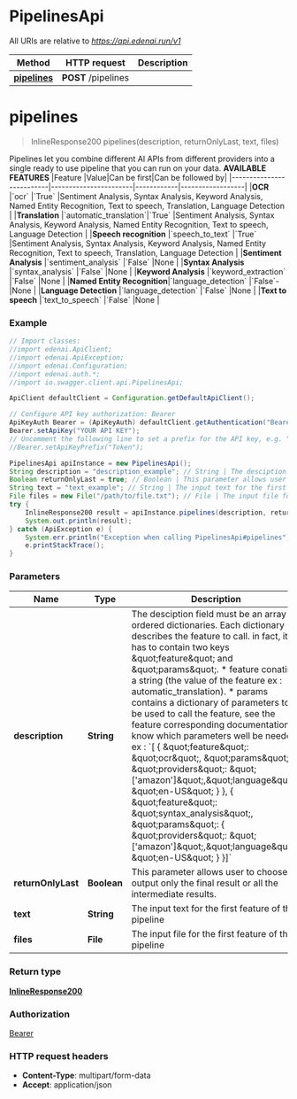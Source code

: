 # PipelinesApi

All URIs are relative to *https://api.edenai.run/v1*

Method | HTTP request | Description
------------- | ------------- | -------------
[**pipelines**](PipelinesApi.md#pipelines) | **POST** /pipelines | 


<a name="pipelines"></a>
# **pipelines**
> InlineResponse200 pipelines(description, returnOnlyLast, text, files)



Pipelines let you combine different AI APIs from different providers into a single ready to use pipeline that you can run on your data.   **AVAILABLE FEATURES**   |Feature                   |Value|Can be first|Can be followed by| |--------------------------|-----------------------|------------|------------------| |**OCR**                     |&#x60;ocr&#x60;                  |&#x60;True&#x60;      |Sentiment Analysis, Syntax Analysis, Keyword Analysis, Named Entity Recognition, Text to speech, Translation,  Language Detection  | |**Translation**             |&#x60;automatic_translation&#x60;|&#x60;True&#x60;      |Sentiment Analysis, Syntax Analysis, Keyword Analysis, Named Entity Recognition, Text to speech, Language Detection                | |**Speech recognition**      |&#x60;speech_to_text&#x60;       |&#x60;True&#x60;      |Sentiment Analysis, Syntax Analysis, Keyword Analysis, Named Entity Recognition, Text to speech, Translation,  Language Detection  | |**Sentiment Analysis**      |&#x60;sentiment_analysis&#x60;   |&#x60;False&#x60;     |None                                                                                                                               | |**Syntax Analysis**         |&#x60;syntax_analysis&#x60;      |&#x60;False&#x60;     |None                                                                                                                               | |**Keyword Analysis**        |&#x60;keyword_extraction&#x60;   |&#x60;False&#x60;     |None                                                                                                                               | |**Named Entity Recognition**|&#x60;language_detection&#x60;   |&#x60;False&#x60;-    |None                                                                                                                               | |**Language Detection**      |&#x60;language_detection&#x60;   |&#x60;False&#x60;     |None                                                                                                                               | |**Text to speech**          |&#x60;text_to_speech&#x60;       |&#x60;False&#x60;     |None                                                                                                                               | 

### Example
```java
// Import classes:
//import edenai.ApiClient;
//import edenai.ApiException;
//import edenai.Configuration;
//import edenai.auth.*;
//import io.swagger.client.api.PipelinesApi;

ApiClient defaultClient = Configuration.getDefaultApiClient();

// Configure API key authorization: Bearer
ApiKeyAuth Bearer = (ApiKeyAuth) defaultClient.getAuthentication("Bearer");
Bearer.setApiKey("YOUR API KEY");
// Uncomment the following line to set a prefix for the API key, e.g. "Token" (defaults to null)
//Bearer.setApiKeyPrefix("Token");

PipelinesApi apiInstance = new PipelinesApi();
String description = "description_example"; // String | The desciption field must be an array of ordered dictionaries.                                                      Each dictionary describes the feature to call. in fact, it has to contain two keys \"feature\" and \"params\".   * feature conatins a string (the value of the feature ex : automatic_translation).  * params contains a dictionary of parameters to be used to call the feature, see the feature corresponding documentation to know which parameters well be needed.   ex : `[ { \"feature\": \"ocr\",  \"params\": { \"providers\": \"['amazon']\",\"language\": \"en-US\" } }, { \"feature\": \"syntax_analysis\",  \"params\": { \"providers\": \"['amazon']\",\"language\": \"en-US\" } }]`                                                      
Boolean returnOnlyLast = true; // Boolean | This parameter allows user to choose to output only the final result or all the intermediate results.
String text = "text_example"; // String | The input text for the first feature of the pipeline
File files = new File("/path/to/file.txt"); // File | The input file for the first feature of the pipeline
try {
    InlineResponse200 result = apiInstance.pipelines(description, returnOnlyLast, text, files);
    System.out.println(result);
} catch (ApiException e) {
    System.err.println("Exception when calling PipelinesApi#pipelines");
    e.printStackTrace();
}
```

### Parameters

Name | Type | Description  | Notes
------------- | ------------- | ------------- | -------------
 **description** | **String**| The desciption field must be an array of ordered dictionaries.                                                      Each dictionary describes the feature to call. in fact, it has to contain two keys \&quot;feature\&quot; and \&quot;params\&quot;.   * feature conatins a string (the value of the feature ex : automatic_translation).  * params contains a dictionary of parameters to be used to call the feature, see the feature corresponding documentation to know which parameters well be needed.   ex : &#x60;[ { \&quot;feature\&quot;: \&quot;ocr\&quot;,  \&quot;params\&quot;: { \&quot;providers\&quot;: \&quot;[&#39;amazon&#39;]\&quot;,\&quot;language\&quot;: \&quot;en-US\&quot; } }, { \&quot;feature\&quot;: \&quot;syntax_analysis\&quot;,  \&quot;params\&quot;: { \&quot;providers\&quot;: \&quot;[&#39;amazon&#39;]\&quot;,\&quot;language\&quot;: \&quot;en-US\&quot; } }]&#x60;                                                       |
 **returnOnlyLast** | **Boolean**| This parameter allows user to choose to output only the final result or all the intermediate results. |
 **text** | **String**| The input text for the first feature of the pipeline | [optional]
 **files** | **File**| The input file for the first feature of the pipeline | [optional]

### Return type

[**InlineResponse200**](InlineResponse/InlineResponse200.md)

### Authorization

[Bearer](../README.md#Bearer)

### HTTP request headers

 - **Content-Type**: multipart/form-data
 - **Accept**: application/json

